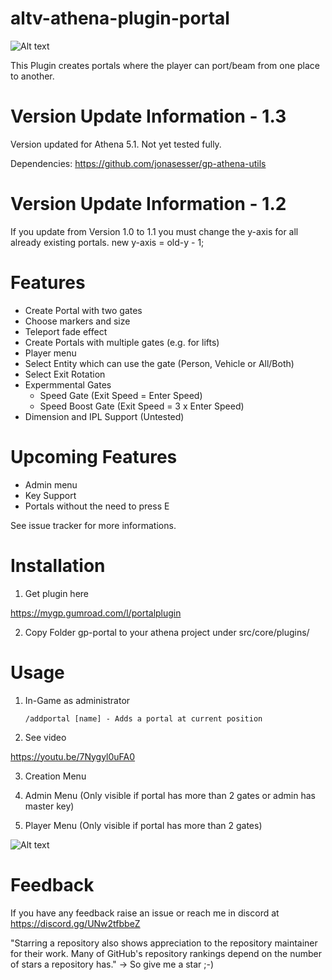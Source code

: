 # altv-athena-plugin-portal

![Alt text](https://github.com/jonasesser/gp-portal/blob/main/pic2.png?raw=true 'portal plugin')

This Plugin creates portals where the player can port/beam from one place to another.

# Version Update Information - 1.3

Version updated for Athena 5.1. Not yet tested fully.

Dependencies: https://github.com/jonasesser/gp-athena-utils

# Version Update Information - 1.2

If you update from Version 1.0 to 1.1 you must change the y-axis for all already existing portals.
new y-axis = old-y - 1;

# Features

-   Create Portal with two gates
-   Choose markers and size
-   Teleport fade effect
-   Create Portals with multiple gates (e.g. for lifts)
-   Player menu
-   Select Entity which can use the gate (Person, Vehicle or All/Both)
-   Select Exit Rotation
-   Expermmental Gates
    -   Speed Gate (Exit Speed = Enter Speed)
    -   Speed Boost Gate (Exit Speed = 3 x Enter Speed)
-   Dimension and IPL Support (Untested)

# Upcoming Features

-   Admin menu
-   Key Support
-   Portals without the need to press E

See issue tracker for more informations.

# Installation

1. Get plugin here

https://mygp.gumroad.com/l/portalplugin

2. Copy Folder gp-portal to your athena project under src/core/plugins/

# Usage

1. In-Game as administrator

    `/addportal [name] - Adds a portal at current position`

2. See video

https://youtu.be/7Nygyl0uFA0

3. Creation Menu

4. Admin Menu (Only visible if portal has more than 2 gates or admin has master key)

5. Player Menu (Only visible if portal has more than 2 gates)

![Alt text](https://github.com/jonasesser/gp-portal/blob/main/playermenu.png?raw=true 'player menu')

# Feedback

If you have any feedback raise an issue or reach me in discord at https://discord.gg/UNw2tfbbeZ

"Starring a repository also shows appreciation to the repository maintainer for their work.
Many of GitHub's repository rankings depend on the number of stars a repository has."
-> So give me a star ;-)

